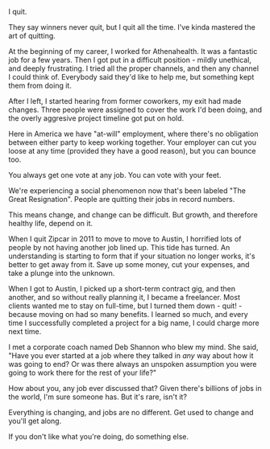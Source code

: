 I quit.

They say winners never quit, but I quit all the time. I've kinda mastered the art of quitting.

At the beginning of my career, I worked for Athenahealth. It was a fantastic job for a few years. Then I got put in a difficult position - mildly unethical, and deeply frustrating. I tried all the proper channels, and then any channel I could think of. Everybody said they'd like to help me, but something kept them from doing it.

After I left, I started hearing from former coworkers, my exit had made changes. Three people were assigned to cover the work I'd been doing, and the overly aggresive project timeline got put on hold.

Here in America we have "at-will" employment, where there's no obligation between either party to keep working together. Your employer can cut you loose at any time (provided they have a good reason), but you can bounce too.

You always get one vote at any job. You can vote with your feet.

We're experiencing a social phenomenon now that's been labeled "The Great Resignation". People are quitting their jobs in record numbers.

This means change, and change can be difficult. But growth, and therefore healthy life, depend on it.

When I quit Zipcar in 2011 to move to move to Austin, I horrified lots of people by not having another job lined up. This tide has turned. An understanding is starting to form that if your situation no longer works, it's better to get away from it. Save up some money, cut your expenses, and take a plunge into the unknown.

When I got to Austin, I picked up a short-term contract gig, and then another, and so without really planning it, I became a freelancer. Most clients wanted me to stay on full-time, but I turned them down - quit! - because moving on had so many benefits. I learned so much, and every time I successfully completed a project for a big name, I could charge more next time.

I met a corporate coach named Deb Shannon who blew my mind. She said, "Have you ever started at a job where they talked in _any_ way about how it was going to end? Or was there always an unspoken assumption you were going to work there for the rest of your life?"

How about you, any job ever discussed that? Given there's billions of jobs in the world, I'm sure someone has. But it's rare, isn't it?

Everything is changing, and jobs are no different. Get used to change and you'll get along.

If you don't like what you're doing, do something else.
